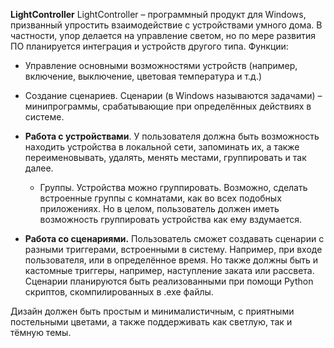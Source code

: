 **LightController**
LightController – программный продукт для Windows, призванный упростить взаимодействие с устройствами умного дома. В частности, упор делается на управление светом, но по мере развития ПО планируется интеграция и устройств другого типа.
Функции:
* Управление основными возможностями устройств (например, включение, выключение, цветовая температура и т.д.)
* Создание сценариев.
Сценарии (в  Windows называются задачами) – минипрограммы, срабатывающие при определённых действиях в системе.

* **Работа с устройствами**. У пользователя должна быть возможность находить устройства в локальной сети, запоминать их, а также переименовывать, удалять, менять местами, группировать и так далее.
	* Группы. Устройства можно группировать. Возможно, сделать встроенные группы с комнатами, как во всех подобных приложениях. Но в целом, пользователь должен иметь возможность группировать устройства как ему вздумается.
* **Работа со сценариями.** Пользователь сможет создавать сценарии с разными триггерами, встроенными в систему. Например, при входе пользователя, или в определённое время. Но также должны быть и кастомные триггеры, например, наступление заката или рассвета.
  Сценарии планируются быть реализованными при помощи Python скриптов, скомпилированных в .exe файлы.

Дизайн должен быть простым и минималистичным, с приятными постельными цветами, а также поддерживать как светлую, так и тёмную темы.